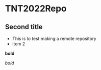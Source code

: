# TNT2022Repo

## Second title

* This is to test making a remote repository
* item 2

**bold**

*bold*
